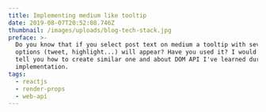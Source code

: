 ```yaml
---
title: Implementing medium like tooltip
date: 2019-08-07T20:52:08.746Z
thumbnail: /images/uploads/blog-tech-stack.jpg
preface: >-
  Do you know that if you select post text on medium a tooltip with several
  options (tweet, highlight...) will appear? Have you used it? I would like to
  tell you how to create similar one and about DOM API I've learned during
  implementation.
tags:
  - reactjs
  - render-props
  - web-api
---
```


